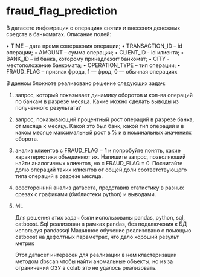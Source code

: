 # fraud_flag_prediction

В датасете инфомрация о операциях снятия и внесения денежных средств в банкоматах. Описание полей:

• TIME – дата время совершения операции;
• TRANSACTION_ID – id операции;
• AMOUNT – сумма операции;
• CLIENT_ID - id клиента;
• BANK_ID – id банка, которому принадлежит банкомат;
• CITY - местоположение банкомата;
• OPERATION_TYPE – тип операции;
• FRAUD_FLAG – признак фрода, 1 — фрод, 0 — обычная операциях

В данном блокноте реализовано решение следующих задач:
1. запрос, который показывает динамику оборотов и кол-ва операций по банкам в разрезе месяца. Какие можно сделать выводы из полученного результата?
2. запрос, показывающий процентный рост операций в разрезе банка, от месяца к месяцу. Какой это был банк, какой тип операций и в каком месяце максимальный рост в % и в номинальных значениях оборота.
3. анализ клиентов с FRAUD_FLAG = 1 и попробуйте понять, какие характеристики объединяют их. Напишите запрос, позволяющий найти аналогичных клиентов, но с FRAUD_FLAG = 0. Посчитайте долю операций таких клиентов от общей доли соответствующего типа операций в разрезе месяца.
4. всесторонний анализ датасета, представив статистику в разных срезах с графиками (библиотеки python) и выводами.
5. ML

   Для решения этих задач были использованы pandas, python, sql, catboost.
   Sql реализован в рамках pandas, без подключения к БД используя pandassql
   Машинное обучение реализовано с помощью catboost на дефолтных параметрах, что дало хороший результ метрик

   Этот датасет интересен для реализации в нем кластеризации методом dbscan чтобы найти аномальные объекты, но из за ограничений ОЗУ в colab это не удалось реализовать. 

